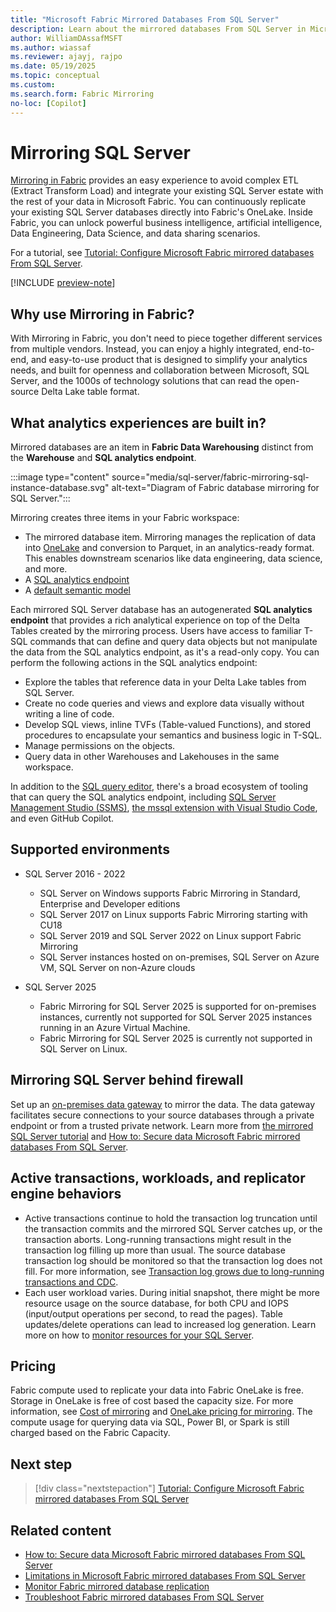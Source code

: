 ```yaml
---
title: "Microsoft Fabric Mirrored Databases From SQL Server"
description: Learn about the mirrored databases From SQL Server in Microsoft Fabric.
author: WilliamDAssafMSFT
ms.author: wiassaf
ms.reviewer: ajayj, rajpo
ms.date: 05/19/2025
ms.topic: conceptual
ms.custom:
ms.search.form: Fabric Mirroring
no-loc: [Copilot]
---
```


# Mirroring SQL Server

[Mirroring in Fabric](overview.md) provides an easy experience to avoid complex ETL (Extract Transform Load) and integrate your existing SQL Server estate with the rest of your data in Microsoft Fabric. You can continuously replicate your existing SQL Server databases directly into Fabric's OneLake. Inside Fabric, you can unlock powerful business intelligence, artificial intelligence, Data Engineering, Data Science, and data sharing scenarios.

For a tutorial, see [Tutorial: Configure Microsoft Fabric mirrored databases From SQL Server](sql-server-tutorial.md).

[!INCLUDE [preview-note](../../includes/feature-preview-note.md)]

## Why use Mirroring in Fabric?

With Mirroring in Fabric, you don't need to piece together different services from multiple vendors. Instead, you can enjoy a highly integrated, end-to-end, and easy-to-use product that is designed to simplify your analytics needs, and built for openness and collaboration between Microsoft, SQL Server, and the 1000s of technology solutions that can read the open-source Delta Lake table format.

## What analytics experiences are built in?

Mirrored databases are an item in **Fabric Data Warehousing** distinct from the **Warehouse** and **SQL analytics endpoint**.

:::image type="content" source="media/sql-server/fabric-mirroring-sql-instance-database.svg" alt-text="Diagram of Fabric database mirroring for SQL Server.":::

Mirroring creates three items in your Fabric workspace:

- The mirrored database item. Mirroring manages the replication of data into [OneLake](../../onelake/onelake-overview.md) and conversion to Parquet, in an analytics-ready format. This enables downstream scenarios like data engineering, data science, and more.
- A [SQL analytics endpoint](../../data-warehouse/get-started-lakehouse-sql-analytics-endpoint.md)
- A [default semantic model](../../data-warehouse/semantic-models.md)

Each mirrored SQL Server database has an autogenerated **SQL analytics endpoint** that provides a rich analytical experience on top of the Delta Tables created by the mirroring process. Users have access to familiar T-SQL commands that can define and query data objects but not manipulate the data from the SQL analytics endpoint, as it's a read-only copy. You can perform the following actions in the SQL analytics endpoint:

- Explore the tables that reference data in your Delta Lake tables from SQL Server.
- Create no code queries and views and explore data visually without writing a line of code.
- Develop SQL views, inline TVFs (Table-valued Functions), and stored procedures to encapsulate your semantics and business logic in T-SQL.
- Manage permissions on the objects.
- Query data in other Warehouses and Lakehouses in the same workspace.

In addition to the [SQL query editor](../../data-warehouse/sql-query-editor.md), there's a broad ecosystem of tooling that can query the SQL analytics endpoint, including [SQL Server Management Studio (SSMS)](/sql/ssms/download-sql-server-management-studio-ssms), [the mssql extension with Visual Studio Code](/sql/tools/visual-studio-code/mssql-extensions?view=fabric&preserve-view=true), and even GitHub Copilot. 

## Supported environments

- SQL Server 2016 - 2022 
    - SQL Server on Windows supports Fabric Mirroring in Standard, Enterprise and Developer editions
    - SQL Server 2017 on Linux supports Fabric Mirroring starting with CU18
    - SQL Server 2019 and SQL Server 2022 on Linux support Fabric Mirroring
    - SQL Server instances hosted on on-premises, SQL Server on Azure VM, SQL Server on non-Azure clouds

- SQL Server 2025
    - Fabric Mirroring for SQL Server 2025 is supported for on-premises instances, currently not supported for SQL Server 2025 instances running in an Azure Virtual Machine.
    - Fabric Mirroring for SQL Server 2025 is currently not supported in SQL Server on Linux.


## Mirroring SQL Server behind firewall

Set up an [on-premises data gateway](/data-integration/gateway/service-gateway-onprem) to mirror the data. The data gateway facilitates secure connections to your source databases through a private endpoint or from a trusted private network. Learn more from [the mirrored SQL Server tutorial](sql-server-tutorial.md) and [How to: Secure data Microsoft Fabric mirrored databases From SQL Server](sql-server-security.md).

## Active transactions, workloads, and replicator engine behaviors

- Active transactions continue to hold the transaction log truncation until the transaction commits and the mirrored SQL Server catches up, or the transaction aborts. Long-running transactions might result in the transaction log filling up more than usual. The source database transaction log should be monitored so that the transaction log does not fill. For more information, see [Transaction log grows due to long-running transactions and CDC](/troubleshoot/sql/database-engine/replication/monitor-long-running-transactions-and-log-growth).
- Each user workload varies. During initial snapshot, there might be more resource usage on the source database, for both CPU and IOPS (input/output operations per second, to read the pages). Table updates/delete operations can lead to increased log generation. Learn more on how to [monitor resources for your SQL Server](/sql/relational-databases/performance/performance-monitoring-and-tuning-tools?view=sql-server-ver16&preserve-view=true).

## Pricing

Fabric compute used to replicate your data into Fabric OneLake is free. Storage in OneLake is free of cost based the capacity size. For more information, see [Cost of mirroring](overview.md#cost-of-mirroring) and [OneLake pricing for mirroring](https://azure.microsoft.com/pricing/details/microsoft-fabric/). The compute usage for querying data via SQL, Power BI, or Spark is still charged based on the Fabric Capacity. 

## Next step

> [!div class="nextstepaction"]
> [Tutorial: Configure Microsoft Fabric mirrored databases From SQL Server](sql-server-tutorial.md)

## Related content

- [How to: Secure data Microsoft Fabric mirrored databases From SQL Server](sql-server-security.md)
- [Limitations in Microsoft Fabric mirrored databases From SQL Server](sql-server-limitations.md)
- [Monitor Fabric mirrored database replication](monitor.md)
- [Troubleshoot Fabric mirrored databases From SQL Server](sql-server-troubleshoot.md)
